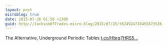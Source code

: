 ```yaml
---
layout: post
microblog: true
date: 2015-07-26 01:50 +1300
guid: http://JacksonOfTrades.micro.blog/2015/07/25/t624924710455873536.html
---
```

The Alternative, Underground Periodic Tables [t.co/Hbrq7HRS5...](http://t.co/Hbrq7HRS5v)
